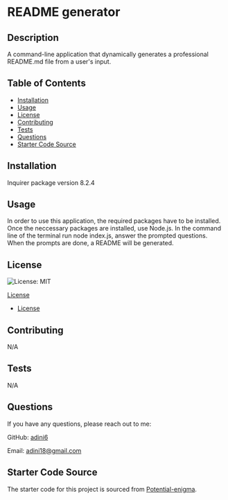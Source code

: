 #  README generator

## Description
A command-line application that dynamically generates a professional README.md file from a user's input. 

## Table of Contents
- [Installation](#installation)
- [Usage](#usage)
- [License](#license)
- [Contributing](#contributing)
- [Tests](#tests)
- [Questions](#questions)
- [Starter Code Source](#starter-code-source)

## Installation
 Inquirer package version 8.2.4

## Usage
In order to use this application, the required packages have to be installed. Once the neccessary packages are installed, use Node.js. In the command line of the terminal run node index.js, answer the prompted questions. When the prompts are done, a README will be generated. 

## License
![License: MIT](https://img.shields.io/badge/License-MIT-yellow.svg)

[License](LICENSE-MIT)

- [License](#license)

## Contributing
N/A

## Tests
N/A

## Questions
If you have any questions, please reach out to me:

GitHub: [adini6](https://github.com/adini6)

Email: adini18@gmail.com

## Starter Code Source
The starter code for this project is sourced from [Potential-enigma](https://github.com/coding-boot-camp/potential-enigma.git).

